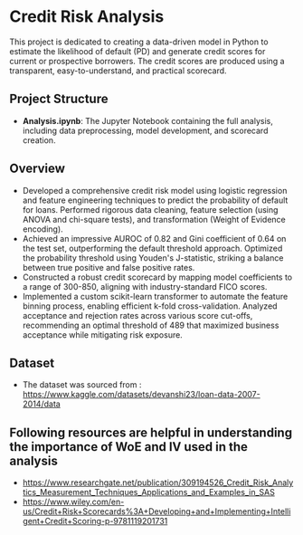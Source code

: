 # Credit Risk Analysis

This project is dedicated to creating a data-driven model in Python to estimate the likelihood of default (PD) and generate credit scores for current or prospective borrowers. The credit scores are produced using a transparent, easy-to-understand, and practical scorecard.

## Project Structure

- **Analysis.ipynb**: The Jupyter Notebook containing the full analysis, including data preprocessing, model development, and scorecard creation.

## Overview
- Developed a comprehensive credit risk model using logistic regression and feature engineering techniques to predict the probability of default for loans. Performed rigorous data cleaning, feature selection (using ANOVA and chi-square tests), and transformation (Weight of Evidence encoding).
- Achieved an impressive AUROC of 0.82 and Gini coefficient of 0.64 on the test set, outperforming the default threshold approach. Optimized the probability threshold using Youden's J-statistic, striking a balance between true positive and false positive rates.
- Constructed a robust credit scorecard by mapping model coefficients to a range of 300-850, aligning with industry-standard FICO scores.
- Implemented a custom scikit-learn transformer to automate the feature binning process, enabling efficient k-fold cross-validation. Analyzed acceptance and rejection rates across various score cut-offs, recommending an optimal threshold of 489 that maximized business acceptance while mitigating risk exposure.

## Dataset
- The dataset was sourced from : https://www.kaggle.com/datasets/devanshi23/loan-data-2007-2014/data

## Following resources are helpful in understanding the importance of WoE and IV used in the analysis
- https://www.researchgate.net/publication/309194526_Credit_Risk_Analytics_Measurement_Techniques_Applications_and_Examples_in_SAS
- https://www.wiley.com/en-us/Credit+Risk+Scorecards%3A+Developing+and+Implementing+Intelligent+Credit+Scoring-p-9781119201731






